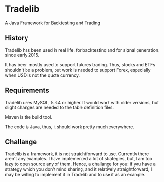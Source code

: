 # Tradelib
A Java Framework for Backtesting and Trading

## History
Tradelib has been used in real life, for backtesting and for signal
generation, since early 2015.

It has been mostly used to support futures trading. Thus, stocks and
ETFs shouldn't be a problem, but work is needed to support Forex,
especially when USD is not the quote currency.

## Requirements
Tradelib uses MySQL, 5.6.4 or higher. It would work with older versions,
but slight changes are needed to the table definition files.

Maven is the build tool.

The code is Java, thus, it should work pretty much everywhere.

## Challange
Tradelib is a framework, it is not straightforward to use. Currently there
aren't any examples. I have implemented a lot of strategies, but, I am too
lazy to open source any of them. Hence, a challange for you: if you have
a strategy which you don't mind sharing, and it relatively straightforward,
I may be willing to implement it in Tradelib and to use it as an example.
